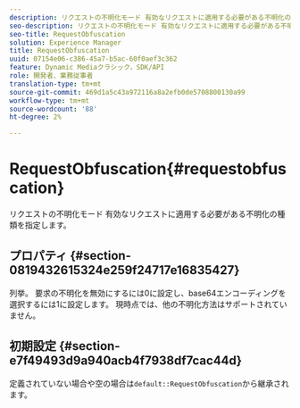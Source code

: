 ```yaml
---
description: リクエストの不明化モード 有効なリクエストに適用する必要がある不明化の種類を指定します。
seo-description: リクエストの不明化モード 有効なリクエストに適用する必要がある不明化の種類を指定します。
seo-title: RequestObfuscation
solution: Experience Manager
title: RequestObfuscation
uuid: 07154e06-c386-45a7-b5ac-60f0aef3c362
feature: Dynamic Mediaクラシック，SDK/API
role: 開発者、業務従事者
translation-type: tm+mt
source-git-commit: 469d1a5c43a972116a8a2efb0de5708800130a99
workflow-type: tm+mt
source-wordcount: '88'
ht-degree: 2%

---
```



# RequestObfuscation{#requestobfuscation}

リクエストの不明化モード 有効なリクエストに適用する必要がある不明化の種類を指定します。

## プロパティ {#section-0819432615324e259f24717e16835427}

列挙。 要求の不明化を無効にするには0に設定し、base64エンコーディングを選択するには1に設定します。 現時点では、他の不明化方法はサポートされていません。

## 初期設定 {#section-e7f49493d9a940acb4f7938df7cac44d}

定義されていない場合や空の場合は`default::RequestObfuscation`から継承されます。
